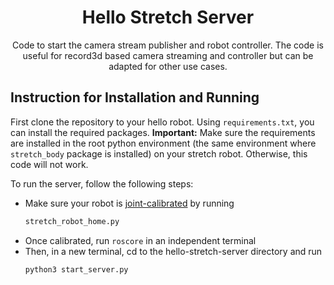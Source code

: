 <!-- Improved compatibility of back to top link: See: https://github.com/othneildrew/Best-README-Template/pull/73 -->
<a name="readme-top"></a>
<!-- PROJECT LOGO -->
<!-- <br /> -->
<div align="center">
  <h1 align="center">Hello Stretch Server</h3>
  <p align="center">
    Code to start the camera stream publisher and robot controller. The code is useful for record3d based camera streaming and controller but can be adapted for other use cases.
  </p>
</div>

<!-- ABOUT THE PROJECT -->
## Instruction for Installation and Running

First clone the repository to your hello robot. Using `requirements.txt`, you can install the required packages.
**Important:** Make sure the requirements are installed in the root python environment (the same environment where `stretch_body` package is installed) on your stretch robot. Otherwise, this code will not work.

To run the server, follow the following steps:
* Make sure your robot is [joint-calibrated](https://github.com/hello-robot/stretch_body/blob/master/tools/bin/stretch_robot_home.py) by running 
  ```sh
  stretch_robot_home.py
  ```
* Once calibrated, run ```roscore``` in an independent terminal
* Then, in a new terminal, cd to the hello-stretch-server directory and run 
  ```sh
  python3 start_server.py
  ```
